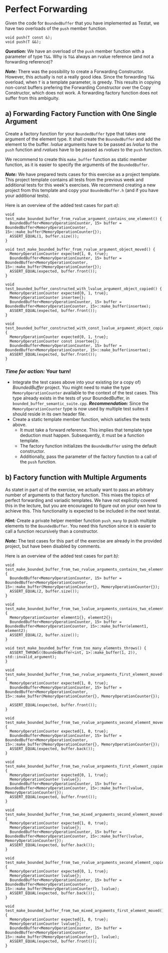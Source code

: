 # Perfect Forwarding

Given the code for `BoundedBuffer` that you have implemented as Testat, we have two overloads of the `push` member function.

```
void push(T const &);
void push(T &&);
```

***Question:*** We have an overload of the `push` member function with a parameter of type `T&&`. Why is `T&&` always an rvalue reference (and not a forwarding reference)?

***Note:*** There was the possibility to create a Forwarding Constructor. However, this actually is not a really good idea. Since the forwarding `T&&` overload, when `T` is a template parameter, is greedy. This results in copying non-const buffers prefering the Forwarding Constructor over the Copy Constructor, which does not work. A forwarding factory function does not suffer from this ambiguity.


## a) Forwarding Factory Function with One Single Argument
Create a factory function for your `BoundedBuffer` type that takes one argument of the element type. It shall create the `BoundedBuffer` and add the element to the buffer. *lvalue* arguments have to be passed as *lvalue* to the `push` function and *rvalues* have to be passed as *rvalues* to the `push` function.

We recommend to create this `make_buffer` function as static member function, as it is easier to specify the arguments of the `BoundedBuffer`.

***Note:*** We have prepared tests cases for this exercise as a project template. This project template contains all tests from the previous week and additional tests for this week's exercises. We recommend creating a new project from this template and copy your `BoundedBuffer.h` (and if you have your additional tests).

Here is an overview of the added test cases for part *a)*:
```
void test_make_bounded_buffer_from_rvalue_argument_contains_one_element() {
  BoundedBuffer<MemoryOperationCounter, 15> buffer = BoundedBuffer<MemoryOperationCounter, 15>::make_buffer(MemoryOperationCounter{});
  ASSERT_EQUAL(1, buffer.size());
}

void test_make_bounded_buffer_from_rvalue_argument_object_moved() {
  MemoryOperationCounter expected{1, 0, true};
  BoundedBuffer<MemoryOperationCounter, 15> buffer = BoundedBuffer<MemoryOperationCounter, 15>::make_buffer(MemoryOperationCounter{});
  ASSERT_EQUAL(expected, buffer.front());
}

void test_bounded_buffer_constructed_with_lvalue_argument_object_copied() {
  MemoryOperationCounter expected{0, 1, true};
  MemoryOperationCounter insertee{};
  BoundedBuffer<MemoryOperationCounter, 15> buffer = BoundedBuffer<MemoryOperationCounter, 15>::make_buffer(insertee);
  ASSERT_EQUAL(expected, buffer.front());
}

void test_bounded_buffer_constructed_with_const_lvalue_argument_object_copied() {
  MemoryOperationCounter expected{0, 1, true};
  MemoryOperationCounter const insertee{};
  BoundedBuffer<MemoryOperationCounter, 15> buffer = BoundedBuffer<MemoryOperationCounter, 15>::make_buffer(insertee);
  ASSERT_EQUAL(expected, buffer.front());
}
```

### ***Time for action:*** Your turn!
* Integrate the test cases above into your existing (or a copy of) *BoundedBuffer* project. You might need to make the type `MemoryOperationCounter` available to the context of the test cases. This type already exists in the tests of your BoundedBuffer, in `bounded_buffer_semantic_suite.cpp`. ***Recommendation:*** Since the `MemoryOperationCounter` type is now used by multiple test suites it should reside in its own header file.
* Create a static template member function, which satisfies the tests above.
  * It must take a forward reference. This implies that template type deduction must happen. Subsequently, it must be a function template.
  * The factory function initializes the `BoundedBuffer` using the default constructor.
  * Additionally, pass the parameter of the factory function to a call of the `push` function.



##  b) Factory function with Multiple Arguments
As statet in part *a)* of the exercise, we actually want to pass an arbitrary number of arguments to that factory function. This mixes the topics of perfect forwarding and variadic templates. We have not explicitly covered this in the lecture, but you are encouraged to figure out on your own how to achieve this.
This functionality is expected to be included in the next testat.

***Hint:*** Create a private helper member function `push_many` to push multiple elements to the `BoundedBuffer`. You need this function since it is easier to call a function recursively than a constructor.

***Note:*** The test cases for this part of the exercise are already in the provided project, but have been disabled by comments.

Here is an overview of the added test cases for part *b)*:
```
void test_make_bounded_buffer_from_two_rvalue_arguments_contains_two_elements() {
  BoundedBuffer<MemoryOperationCounter, 15> buffer = BoundedBuffer<MemoryOperationCounter, 15>::make_buffer(MemoryOperationCounter{}, MemoryOperationCounter{});
  ASSERT_EQUAL(2, buffer.size());
}

void test_make_bounded_buffer_from_two_lvalue_arguments_contains_two_elements() {
  MemoryOperationCounter element1{}, element2{};
  BoundedBuffer<MemoryOperationCounter, 15> buffer = BoundedBuffer<MemoryOperationCounter, 15>::make_buffer(element1, element2);
  ASSERT_EQUAL(2, buffer.size());
}

void test_make_bounded_buffer_from_too_many_elements_throws() {
  ASSERT_THROWS((BoundedBuffer<int, 1>::make_buffer(1, 2)), std::invalid_argument);
}

void test_make_bounded_buffer_from_two_rvalue_arguments_first_element_moved() {
  MemoryOperationCounter expected{1, 0, true};
  BoundedBuffer<MemoryOperationCounter, 15> buffer = BoundedBuffer<MemoryOperationCounter, 15>::make_buffer(MemoryOperationCounter{}, MemoryOperationCounter{});

  ASSERT_EQUAL(expected, buffer.front());
}

void test_make_bounded_buffer_from_two_rvalue_arguments_second_element_moved() {
  MemoryOperationCounter expected{1, 0, true};
  BoundedBuffer<MemoryOperationCounter, 15> buffer = BoundedBuffer<MemoryOperationCounter, 15>::make_buffer(MemoryOperationCounter{}, MemoryOperationCounter{});
  ASSERT_EQUAL(expected, buffer.back());
}

void test_make_bounded_buffer_from_two_rvalue_arguments_first_element_copied() {
  MemoryOperationCounter expected{0, 1, true};
  MemoryOperationCounter lvalue{};
  BoundedBuffer<MemoryOperationCounter, 15> buffer = BoundedBuffer<MemoryOperationCounter, 15>::make_buffer(lvalue, MemoryOperationCounter{});
  ASSERT_EQUAL(expected, buffer.front());
}

void test_make_bounded_buffer_from_two_mixed_arguments_second_element_moved() {
  MemoryOperationCounter expected{1, 0, true};
  MemoryOperationCounter lvalue{};
  BoundedBuffer<MemoryOperationCounter, 15> buffer = BoundedBuffer<MemoryOperationCounter, 15>::make_buffer(lvalue, MemoryOperationCounter{});
  ASSERT_EQUAL(expected, buffer.back());
}

void test_make_bounded_buffer_from_two_rvalue_arguments_second_element_copied() {
  MemoryOperationCounter expected{0, 1, true};
  MemoryOperationCounter lvalue{};
  BoundedBuffer<MemoryOperationCounter, 15> buffer = BoundedBuffer<MemoryOperationCounter, 15>::make_buffer(MemoryOperationCounter{}, lvalue);
  ASSERT_EQUAL(expected, buffer.back());
}

void test_make_bounded_buffer_from_two_mixed_arguments_first_element_moved() {
  MemoryOperationCounter expected{1, 0, true};
  MemoryOperationCounter lvalue{};
  BoundedBuffer<MemoryOperationCounter, 15> buffer = BoundedBuffer<MemoryOperationCounter, 15>::make_buffer(MemoryOperationCounter{}, lvalue);
  ASSERT_EQUAL(expected, buffer.front());
}
```
